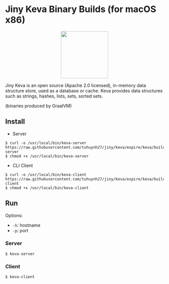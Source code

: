 # Jiny Keva Binary Builds (for macOS x86)

<p align="center">
  <img width="150" src="https://i.imgur.com/OpG00Ct.png">
</p>

Jiny Keva is an open source (Apache 2.0 licensed), in-memory data structure store, used as a database or cache. Keva provides data structures such as strings, hashes, lists, sets, sorted sets.

(binaries produced by GraalVM)

## Install

- Server

```shell
$ curl -o /usr/local/bin/keva-server https://raw.githubusercontent.com/tuhuynh27/jiny/keva/expire/keva/builds/macOS_x86/keva-server
$ chmod +x /usr/local/bin/keva-server
```

- CLI Client

```shell
$ curl -o /usr/local/bin/keva-client https://raw.githubusercontent.com/tuhuynh27/jiny/keva/expire/keva/builds/macOS_x86/keva-client
$ chmod +x /usr/local/bin/keva-client
```

## Run

Options:
- ```-h```: hostname
- ```-p```: port

### Server

```shell
$ keva-server
```

### Client

```shell
$ keva-client
```
